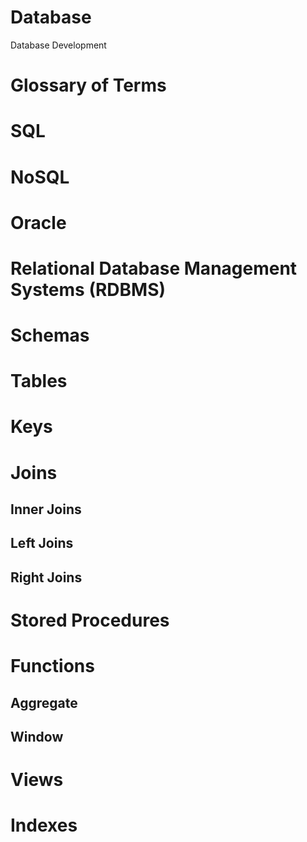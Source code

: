 # Database
Database Development
# Glossary of Terms

# SQL

# NoSQL

# Oracle

# Relational Database Management Systems (RDBMS)

# Schemas

# Tables

# Keys

# Joins

## Inner Joins
## Left Joins
## Right Joins

# Stored Procedures

# Functions
## Aggregate
## Window

# Views

# Indexes
